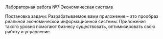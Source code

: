 Лабораторная работа №7
 Экономическая система

Постановка задачи: Разрабатываемое вами приложение – это прообраз реальной экономической 
информационной системы. Приложения такого уровня помогают бизнесу существовать, 
оптимизировать свою работу и управление.
